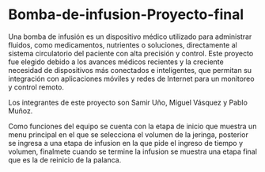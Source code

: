 # Bomba-de-infusion-Proyecto-final
Una bomba de infusión es un dispositivo médico utilizado para administrar fluidos, como medicamentos, nutrientes o soluciones, directamente al sistema circulatorio del paciente con alta precisión y control. 
Este proyecto fue elegido debido a los avances médicos recientes y la creciente necesidad de dispositivos más conectados e inteligentes, que permitan su integración con aplicaciones móviles y redes de Internet para un monitoreo y control remoto. 

Los integrantes de este proyecto son Samir Uño, Miguel Vásquez y Pablo Muñoz. 

Como funciones del equipo se cuenta con la etapa de inicio que muestra un menu principal en el que se selecciona el volumen de la jeringa, posterior se ingresa a una etapa de infusion en la que pide el ingreso de tiempo y volumen, finalmete cuando se termine la infusion se muestra una etapa final que es la de reinicio de la palanca. 
